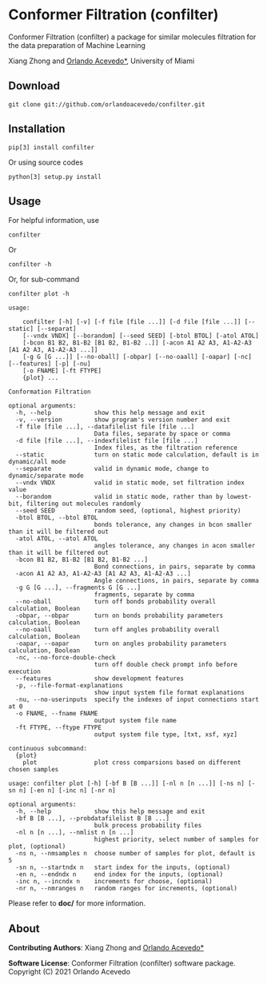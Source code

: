 # Conformer Filtration (confilter)

Conformer Filtration (confilter) a package for similar molecules filtration for the data preparation of Machine Learning


Xiang Zhong and [Orlando Acevedo*](https://web.as.miami.edu/chemistrylabs/acevedogroup/research.html), University of Miami


## Download

```
git clone git://github.com/orlandoacevedo/confilter.git
```

## Installation

```
pip[3] install confilter
```

Or using source codes

```
python[3] setup.py install
```

## Usage

For helpful information, use

```
confilter
```

Or

```
confilter -h
```

Or, for sub-command

```
confilter plot -h
```

```
usage:

    confilter [-h] [-v] [-f file [file ...]] [-d file [file ...]] [--static] [--separat]
    [--vndx VNDX] [--borandom] [--seed SEED] [-btol BTOL] [-atol ATOL]
    [-bcon B1 B2, B1-B2 [B1 B2, B1-B2 ..]] [-acon A1 A2 A3, A1-A2-A3 [A1 A2 A3, A1-A2-A3 ...]]
    [-g G [G ...]] [--no-oball] [-obpar] [--no-oaall] [-oapar] [-nc] [--features] [-p] [-nu]
    [-o FNAME] [-ft FTYPE]
    {plot} ...

Conformation Filtration

optional arguments:
  -h, --help            show this help message and exit
  -v, --version         show program's version number and exit
  -f file [file ...], --datafilelist file [file ...]
                        Data files, separate by space or comma
  -d file [file ...], --indexfilelist file [file ...]
                        Index files, as the filtration reference
  --static              turn on static mode calculation, default is in dynamic/all mode
  --separate            valid in dynamic mode, change to dynamic/separate mode
  --vndx VNDX           valid in static mode, set filtration index value
  --borandom            valid in static mode, rather than by lowest-bit, filtering out molecules randomly
  --seed SEED           random seed, (optional, highest priority)
  -btol BTOL, --btol BTOL
                        bonds tolerance, any changes in bcon smaller than it will be filtered out
  -atol ATOL, --atol ATOL
                        angles tolerance, any changes in acon smaller than it will be filtered out
  -bcon B1 B2, B1-B2 [B1 B2, B1-B2 ...]
                        Bond connections, in pairs, separate by comma
  -acon A1 A2 A3, A1-A2-A3 [A1 A2 A3, A1-A2-A3 ...]
                        Angle connections, in pairs, separate by comma
  -g G [G ...], --fragments G [G ...]
                        fragments, separate by comma
  --no-oball            turn off bonds probability overall calculation, Boolean
  -obpar, --obpar       turn on bonds probability parameters calculation, Boolean
  --no-oaall            turn off angles probability overall calculation, Boolean
  -oapar, --oapar       turn on angles probability parameters calculation, Boolean
  -nc, --no-force-double-check
                        turn off double check prompt info before execution
  --features            show development features
  -p, --file-format-explanations
                        show input system file format explanations
  -nu, --no-userinputs  specify the indexes of input connections start at 0
  -o FNAME, --fname FNAME
                        output system file name
  -ft FTYPE, --ftype FTYPE
                        output system file type, [txt, xsf, xyz]

continuous subcommand:
  {plot}
    plot                plot cross comparsions based on different chosen samples
```

```
usage: confilter plot [-h] [-bf B [B ...]] [-nl n [n ...]] [-ns n] [-sn n] [-en n] [-inc n] [-nr n]

optional arguments:
  -h, --help            show this help message and exit
  -bf B [B ...], --probdatafilelist B [B ...]
                        bulk process probability files
  -nl n [n ...], --nmlist n [n ...]
                        highest priority, select number of samples for plot, (optional)
  -ns n, --nmsamples n  choose number of samples for plot, default is 5
  -sn n, --startndx n   start index for the inputs, (optional)
  -en n, --endndx n     end index for the inputs, (optional)
  -inc n, --incndx n    increments for choose, (optional)
  -nr n, --nmranges n   random ranges for increments, (optional)
```

Please refer to **doc/** for more information.

## About

**Contributing Authors**: Xiang Zhong and [Orlando Acevedo*](https://web.as.miami.edu/chemistrylabs/acevedogroup/research.html)

**Software License**:
Conformer Filtration (confilter) software package.
Copyright (C) 2021  Orlando Acevedo


